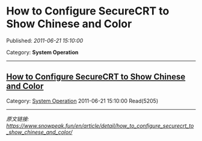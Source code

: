 # How to Configure SecureCRT to Show Chinese and Color

Published: *2011-06-21 15:10:00*

Category: __System Operation__

---------

## [How to Configure SecureCRT to Show Chinese and Color](/en/article/detail/how_to_configure_securecrt_to_show_chinese_and_color/)

Category: [System Operation](/en/article/category/system_operation/) 2011-06-21 15:10:00 Read(5205)


---
*原文链接: https://www.snowpeak.fun/en/article/detail/how_to_configure_securecrt_to_show_chinese_and_color/*

